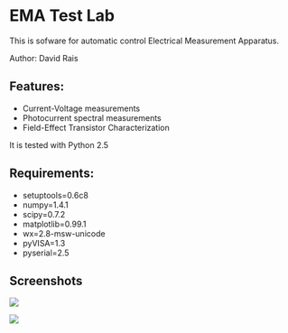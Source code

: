 EMA Test Lab
============

This is sofware for automatic control Electrical Measurement Apparatus.

Author: David Rais

Features:
---------

* Current-Voltage measurements
* Photocurrent spectral measurements
* Field-Effect Transistor Characterization


It is tested with Python 2.5

Requirements:
---------
* setuptools=0.6c8
* numpy=1.4.1
* scipy=0.7.2
* matplotlib=0.99.1
* wx=2.8-msw-unicode
* pyVISA=1.3
* pyserial=2.5

Screenshots
-----------

![](file:///D:/David/Dokumenty/labjournal/Tool/Software/GitHub/EMA_Test_Lab/pasted_image.png)

![](file:///screenshots/pasted_image.png)
